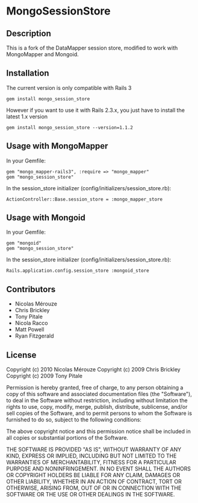 # MongoSessionStore

## Description

This is a fork of the DataMapper session store, modified to work with MongoMapper and Mongoid.

## Installation

The current version is only compatible with Rails 3

    gem install mongo_session_store

However if you want to use it with Rails 2.3.x, you just have to install the latest 1.x version

    gem install mongo_session_store --version=1.1.2

## Usage with MongoMapper

In your Gemfile:

    gem "mongo_mapper-rails3", :require => "mongo_mapper"
    gem "mongo_session_store"

In the session_store initializer (config/initializers/session_store.rb):

    ActionController::Base.session_store = :mongo_mapper_store

## Usage with Mongoid

In your Gemfile:

    gem "mongoid"
    gem "mongo_session_store"

In the session_store initializer (config/initializers/session_store.rb):

    Rails.application.config.session_store :mongoid_store    

## Contributors

* Nicolas Mérouze
* Chris Brickley
* Tony Pitale
* Nicola Racco
* Matt Powell
* Ryan Fitzgerald

## License

Copyright (c) 2010 Nicolas Mérouze
Copyright (c) 2009 Chris Brickley
Copyright (c) 2009 Tony Pitale

Permission is hereby granted, free of charge, to any person
obtaining a copy of this software and associated documentation
files (the "Software"), to deal in the Software without
restriction, including without limitation the rights to use,
copy, modify, merge, publish, distribute, sublicense, and/or sell
copies of the Software, and to permit persons to whom the
Software is furnished to do so, subject to the following
conditions:

The above copyright notice and this permission notice shall be
included in all copies or substantial portions of the Software.

THE SOFTWARE IS PROVIDED "AS IS", WITHOUT WARRANTY OF ANY KIND,
EXPRESS OR IMPLIED, INCLUDING BUT NOT LIMITED TO THE WARRANTIES
OF MERCHANTABILITY, FITNESS FOR A PARTICULAR PURPOSE AND
NONINFRINGEMENT. IN NO EVENT SHALL THE AUTHORS OR COPYRIGHT
HOLDERS BE LIABLE FOR ANY CLAIM, DAMAGES OR OTHER LIABILITY,
WHETHER IN AN ACTION OF CONTRACT, TORT OR OTHERWISE, ARISING
FROM, OUT OF OR IN CONNECTION WITH THE SOFTWARE OR THE USE OR
OTHER DEALINGS IN THE SOFTWARE.
